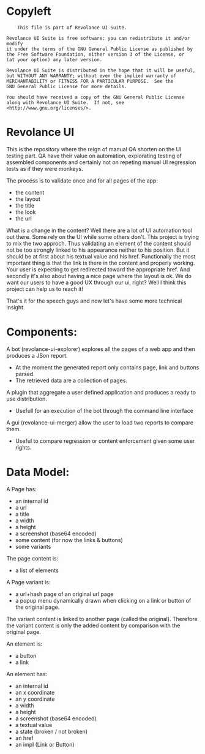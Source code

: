 Copyleft
========

        This file is part of Revolance UI Suite.

    Revolance UI Suite is free software: you can redistribute it and/or modify
    it under the terms of the GNU General Public License as published by
    the Free Software Foundation, either version 3 of the License, or
    (at your option) any later version.

    Revolance UI Suite is distributed in the hope that it will be useful,
    but WITHOUT ANY WARRANTY; without even the implied warranty of
    MERCHANTABILITY or FITNESS FOR A PARTICULAR PURPOSE.  See the
    GNU General Public License for more details.

    You should have received a copy of the GNU General Public License
    along with Revolance UI Suite.  If not, see <http://www.gnu.org/licenses/>.

Revolance UI
============


This is the repository where the reign of manual QA shorten on the UI testing part.
QA have their value on automation, explorating testing of assembled components and 
certainly not on repeting manual UI regression tests as if they were monkeys.

The process is to validate once and for all pages of the app:
  - the content
  - the layout
  - the title
  - the look
  - the url
  
What is a change in the content?
Well there are a lot of UI automation tool out there. Some rely on the UI while some others don't.
This project is trying to mix the two approch. Thus validating an element of the content should not be too strongly 
linked to his appearance neither to his position. But it should be at first about his textual value and his href.
Functionally the most important thing is that the link is there in the content and properly working. 
Your user is expecting to get redirected toward the appropriate href. And secondly it's also about
having a nice page where the layout is ok. We do want our users to have a good UX through our ui, right?
Well I think this project can help us to reach it!

That's it for the speech guys and now let's have some more technical insight.


Components:
===========


A bot (revolance-ui-explorer) explores all the pages of a web app and then produces a JSon report.
  - At the moment the generated report only contains page, link and buttons parsed.
  - The retrieved data are a collection of pages.
  
A plugin that aggregate a user defined application and produces a ready to use distribution.
  - Usefull for an execution of the bot through the command line interface
      
A gui (revolance-ui-merger) allow the user to load two reports to compare them. 
  - Useful to compare regression or content enforcement given some user rights.

Data Model:
===========

A Page has:
  - an internal id
  - a url
  - a title
  - a width 
  - a height
  - a screenshot (base64 encoded)
  - some content (for now the links & buttons)
  - some variants 

The page content is:
  - a list of elements
      
A Page variant is:
  - a url+hash page of an original url page
  - a popup menu dynamically drawn when clicking on a link or button of the original page.
  
The variant content is linked to another page (called the original). Therefore the variant content is only
the added content by comparison with the original page.
      
      
An element is:
  - a button
  - a link
      
An element has:
  - an internal id
  - an x coordinate
  - an y coordinate
  - a width
  - a height
  - a screenshot (base64 encoded)
  - a textual value
  - a state (broken / not broken)
  - an href
  - an impl (Link or Button)
      
